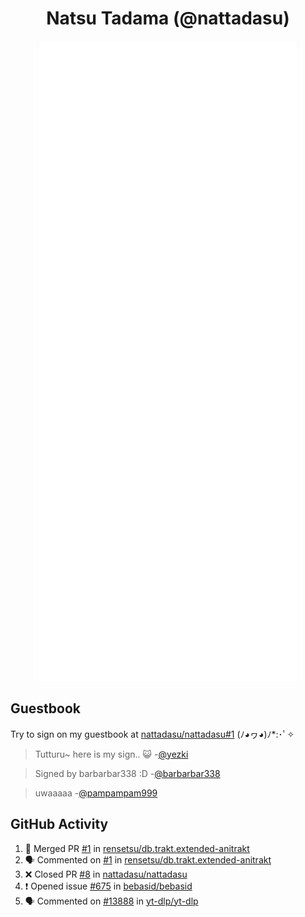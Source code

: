 <div align="center">

# Natsu Tadama (@nattadasu)

![Github Metrics](github-metrics.svg)
</div>

## Guestbook

Try to sign on my guestbook at [nattadasu/nattadasu#1](https://github.com/nattadasu/nattadasu/issues/1) (ﾉ◕ヮ◕)ﾉ\*:･ﾟ✧

<!--START:guestbook-->
> Tutturu~  here is my sign.. :smiley_cat: 
-[@yezki](https://github.com/yezki)

> Signed by barbarbar338 :D
-[@barbarbar338](https://github.com/barbarbar338)

> uwaaaaa
-[@pampampam999](https://github.com/pampampam999)
<!--END:guestbook-->

## GitHub Activity
<!--START_SECTION:activity-->
1. 🎉 Merged PR [#1](https://github.com/rensetsu/db.trakt.extended-anitrakt/pull/1) in [rensetsu/db.trakt.extended-anitrakt](https://github.com/rensetsu/db.trakt.extended-anitrakt)
2. 🗣 Commented on [#1](https://github.com/rensetsu/db.trakt.extended-anitrakt/pull/1#issuecomment-3197388446) in [rensetsu/db.trakt.extended-anitrakt](https://github.com/rensetsu/db.trakt.extended-anitrakt)
3. ❌ Closed PR [#8](https://github.com/nattadasu/nattadasu/pull/8) in [nattadasu/nattadasu](https://github.com/nattadasu/nattadasu)
4. ❗ Opened issue [#675](https://github.com/bebasid/bebasid/issues/675) in [bebasid/bebasid](https://github.com/bebasid/bebasid)
5. 🗣 Commented on [#13888](https://github.com/yt-dlp/yt-dlp/issues/13888#issuecomment-3139927002) in [yt-dlp/yt-dlp](https://github.com/yt-dlp/yt-dlp)
<!--END_SECTION:activity-->
